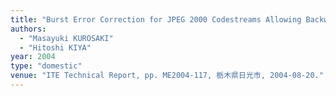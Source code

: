 ```yaml
---
title: "Burst Error Correction for JPEG 2000 Codestreams Allowing Backward Compatibility with Standard Decorders"
authors:
  - "Masayuki KUROSAKI"
  - "Hitoshi KIYA"
year: 2004
type: "domestic"
venue: "ITE Technical Report, pp. ME2004-117, 栃木県日光市, 2004-08-20."
---
```

